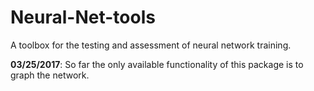 # Neural-Net-tools
A toolbox for the testing and assessment of neural network training.

__03/25/2017__: So far the only available functionality of this package is to graph the network. 
